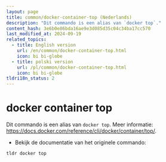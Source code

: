 ```yaml
---
layout: page
title: common/docker-container-top (Nederlands)
description: "Dit commando is een alias van `docker top`."
content_hash: 3e6b0e86bda16ae9e3d085d35c04c34ba17cc570
last_modified_at: 2024-09-19
related_topics:
  - title: English version
    url: /en/common/docker-container-top.html
    icon: bi bi-globe
  - title: polski version
    url: /pl/common/docker-container-top.html
    icon: bi bi-globe
tldri18n_status: 2
---
```

# docker container top

Dit commando is een alias van `docker top`.
Meer informatie: <https://docs.docker.com/reference/cli/docker/container/top/>.

- Bekijk de documentatie van het originele commando:

`tldr docker top`

